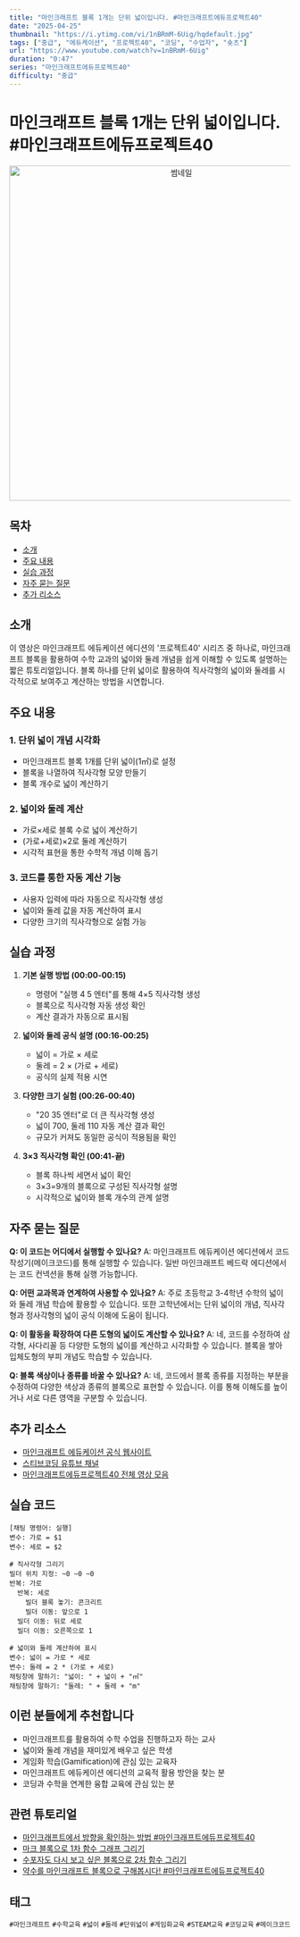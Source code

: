 ```yaml
---
title: "마인크래프트 블록 1개는 단위 넓이입니다. #마인크래프트에듀프로젝트40"
date: "2025-04-25"
thumbnail: "https://i.ytimg.com/vi/1nBRmM-6Uig/hqdefault.jpg"
tags: ["중급", "에듀케이션", "프로젝트40", "코딩", "수업자", "숏츠"]
url: "https://www.youtube.com/watch?v=1nBRmM-6Uig"
duration: "0:47"
series: "마인크래프트에듀프로젝트40"
difficulty: "중급"
---
```


# 마인크래프트 블록 1개는 단위 넓이입니다. #마인크래프트에듀프로젝트40

<div align="center">
<img src="https://i.ytimg.com/vi/1nBRmM-6Uig/hqdefault.jpg" alt="썸네일" width="600"/>
</div>

## 목차
- [소개](#소개)
- [주요 내용](#주요-내용)
- [실습 과정](#실습-과정)
- [자주 묻는 질문](#자주-묻는-질문)
- [추가 리소스](#추가-리소스)

## 소개
이 영상은 마인크래프트 에듀케이션 에디션의 '프로젝트40' 시리즈 중 하나로, 마인크래프트 블록을 활용하여 수학 교과의 넓이와 둘레 개념을 쉽게 이해할 수 있도록 설명하는 짧은 튜토리얼입니다. 블록 하나를 단위 넓이로 활용하여 직사각형의 넓이와 둘레를 시각적으로 보여주고 계산하는 방법을 시연합니다.

## 주요 내용

### 1. 단위 넓이 개념 시각화
- 마인크래프트 블록 1개를 단위 넓이(1㎡)로 설정
- 블록을 나열하여 직사각형 모양 만들기
- 블록 개수로 넓이 계산하기

### 2. 넓이와 둘레 계산
- 가로×세로 블록 수로 넓이 계산하기
- (가로+세로)×2로 둘레 계산하기
- 시각적 표현을 통한 수학적 개념 이해 돕기

### 3. 코드를 통한 자동 계산 기능
- 사용자 입력에 따라 자동으로 직사각형 생성
- 넓이와 둘레 값을 자동 계산하여 표시
- 다양한 크기의 직사각형으로 실험 가능

## 실습 과정

1. **기본 실행 방법 (00:00-00:15)**
   - 명령어 "실행 4 5 엔터"를 통해 4×5 직사각형 생성
   - 블록으로 직사각형 자동 생성 확인
   - 계산 결과가 자동으로 표시됨

2. **넓이와 둘레 공식 설명 (00:16-00:25)**
   - 넓이 = 가로 × 세로
   - 둘레 = 2 × (가로 + 세로)
   - 공식의 실제 적용 시연

3. **다양한 크기 실험 (00:26-00:40)**
   - "20 35 엔터"로 더 큰 직사각형 생성
   - 넓이 700, 둘레 110 자동 계산 결과 확인
   - 규모가 커져도 동일한 공식이 적용됨을 확인

4. **3×3 직사각형 확인 (00:41-끝)**
   - 블록 하나씩 세면서 넓이 확인
   - 3×3=9개의 블록으로 구성된 직사각형 설명
   - 시각적으로 넓이와 블록 개수의 관계 설명

## 자주 묻는 질문

**Q: 이 코드는 어디에서 실행할 수 있나요?**
A: 마인크래프트 에듀케이션 에디션에서 코드 작성기(메이크코드)를 통해 실행할 수 있습니다. 일반 마인크래프트 베드락 에디션에서는 코드 컨넥션을 통해 실행 가능합니다.

**Q: 어떤 교과목과 연계하여 사용할 수 있나요?**
A: 주로 초등학교 3-4학년 수학의 넓이와 둘레 개념 학습에 활용할 수 있습니다. 또한 고학년에서는 단위 넓이의 개념, 직사각형과 정사각형의 넓이 공식 이해에 도움이 됩니다.

**Q: 이 활동을 확장하여 다른 도형의 넓이도 계산할 수 있나요?**
A: 네, 코드를 수정하여 삼각형, 사다리꼴 등 다양한 도형의 넓이를 계산하고 시각화할 수 있습니다. 블록을 쌓아 입체도형의 부피 개념도 학습할 수 있습니다.

**Q: 블록 색상이나 종류를 바꿀 수 있나요?**
A: 네, 코드에서 블록 종류를 지정하는 부분을 수정하여 다양한 색상과 종류의 블록으로 표현할 수 있습니다. 이를 통해 이해도를 높이거나 서로 다른 영역을 구분할 수 있습니다.

## 추가 리소스
- [마인크래프트 에듀케이션 공식 웹사이트](https://education.minecraft.net/)
- [스티브코딩 유튜브 채널](https://www.youtube.com/channel/UCmCO6UvJkgHgP8J0jeFkP1w)
- [마인크래프트에듀프로젝트40 전체 영상 모음](https://www.youtube.com/playlist?list=...)

## 실습 코드
```
[채팅 명령어: 실행]
변수: 가로 = $1
변수: 세로 = $2

# 직사각형 그리기
빌더 위치 지정: ~0 ~0 ~0
반복: 가로
  반복: 세로
    빌더 블록 놓기: 콘크리트
    빌더 이동: 앞으로 1
  빌더 이동: 뒤로 세로
  빌더 이동: 오른쪽으로 1

# 넓이와 둘레 계산하여 표시
변수: 넓이 = 가로 * 세로
변수: 둘레 = 2 * (가로 + 세로)
채팅창에 말하기: "넓이: " + 넓이 + "㎡"
채팅창에 말하기: "둘레: " + 둘레 + "m"
```

## 이런 분들에게 추천합니다
- 마인크래프트를 활용하여 수학 수업을 진행하고자 하는 교사
- 넓이와 둘레 개념을 재미있게 배우고 싶은 학생
- 게임화 학습(Gamification)에 관심 있는 교육자
- 마인크래프트 에듀케이션 에디션의 교육적 활용 방안을 찾는 분
- 코딩과 수학을 연계한 융합 교육에 관심 있는 분

## 관련 튜토리얼
- [마인크래프트에서 방향을 확인하는 방법 #마인크래프트에듀프로젝트40](https://www.youtube.com/watch?v=...)
- [마크 블록으로 1차 함수 그래프 그리기](https://www.youtube.com/watch?v=...)
- [수포자도 다시 보고 싶은 블록으로 2차 함수 그리기](https://www.youtube.com/watch?v=...)
- [약수를 마인크래프트 블록으로 구해봅시다! #마인크래프트에듀프로젝트40](https://www.youtube.com/watch?v=...)

## 태그
`#마인크래프트` `#수학교육` `#넓이` `#둘레` `#단위넓이` `#게임화교육` `#STEAM교육` `#코딩교육` `#메이크코드`